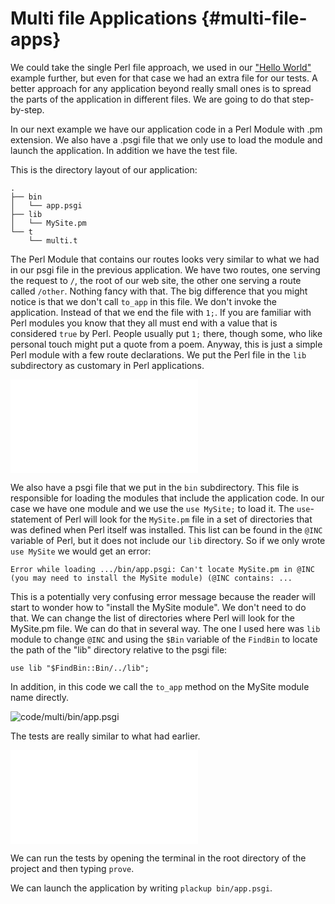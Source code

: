 # Multi file Applications {#multi-file-apps}

We could take the single Perl file approach, we used in our ["Hello World"](#hello-world) example further, but even for that case we had an extra file for our tests. A better approach for any application beyond really small ones is to spread the parts of the application in different files. We are going to do that step-by-step.

In our next example we have our application code in a Perl Module with .pm extension. We also have a .psgi file that we only use to load the module and launch the application. In addition we have the test file.

This is the directory layout of our application:

```
.
├── bin
│   └── app.psgi
├── lib
│   └── MySite.pm
└── t
    └── multi.t
```


The Perl Module that contains our routes looks very similar to what we had in our psgi file in the previous application. We have two routes, one serving the request to `/`, the root of our web site, the other one serving a route called `/other`. Nothing fancy with that. The big difference that you might notice is that we don't call `to_app` in this file. We don't invoke the application. Instead of that we end the file with `1;`. If you are familiar with Perl modules you know that they all must end with a value that is considered `true` by Perl. People usually put `1;` there, though some, who like personal touch might put a quote from a poem. Anyway, this is just a simple Perl module with a few route declarations. We put the Perl file in the `lib` subdirectory as customary in Perl applications.

![code/multi/lib/MySite.pm](code/multi/lib/MySite.pm)

We also have a psgi file that we put in the `bin` subdirectory. This file is responsible for loading the modules that include the application code. In our case we have one module and we use the `use MySite;` to load it. The `use`-statement of Perl will look for the `MySite.pm` file in a set of directories that was defined when Perl itself was installed. This list can be found in the `@INC` variable of Perl, but it does not include our `lib` directory. So if we only wrote `use MySite` we would get an error:

```
Error while loading .../bin/app.psgi: Can't locate MySite.pm in @INC (you may need to install the MySite module) (@INC contains: ...
```

This is a potentially very confusing error message because the reader will start to wonder how to "install the MySite module". We don't need to do that. We can change the list of directories where Perl will look for the MySite.pm file. We can do that in several way. The one I used here was `lib` module to change `@INC` and using the `$Bin` variable of the `FindBin` to locate the path of the "lib" directory relative to the psgi file:

```
use lib "$FindBin::Bin/../lib";
```

In addition, in this code we call the `to_app` method on the MySite module name directly.

![code/multi/bin/app.psgi](code/multi/bin/app.psgi)


The tests are really similar to what had earlier.

![code/multi/t/multi.t](code/multi/t/multi.t)

We can run the tests by opening the terminal in the root directory of the project and then typing `prove`.

We can launch the application by writing `plackup bin/app.psgi`.


